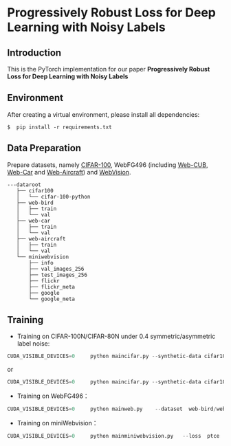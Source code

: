 # Progressively Robust Loss for Deep Learning with Noisy Labels
## Introduction
This is the PyTorch implementation for our paper **Progressively Robust Loss for Deep Learning with Noisy Labels**

## Environment
After creating a virtual environment, please install all dependencies:

    $  pip install -r requirements.txt

## Data Preparation
Prepare datasets, namely [CIFAR-100](https://www.cs.toronto.edu/~kriz/cifar-100-python.tar.gz), WebFG496 (including [Web-CUB](https://wsnfg-sh.oss-cn-shanghai.aliyuncs.com/web-bird.tar.gz), [Web-Car](https://wsnfg-sh.oss-cn-shanghai.aliyuncs.com/web-car.tar.gz) and [Web-Aircraft](https://wsnfg-sh.oss-cn-shanghai.aliyuncs.com/web-aircraft.tar.gz)) and [WebVision](https://data.vision.ee.ethz.ch/cvl/webvision/download.html). 
  ```
  ---dataroot
     ├── cifar100
     │   └── cifar-100-python
     ├── web-bird
     │   ├── train
     │   └── val
     ├── web-car
     │   ├── train
     │   └── val
     ├── web-aircraft
     │   ├── train
     │   └── val
     └── miniwebvision
         ├── info
         ├── val_images_256
         ├── test_images_256
         ├── flickr
         ├── flickr_meta
         ├── google
         └── google_meta
  ```

## Training

- Training on CIFAR-100N/CIFAR-80N under 0.4 symmetric/asymmetric label noise:

```python
CUDA_VISIBLE_DEVICES=0     python maincifar.py --synthetic-data cifar100nc/cifar80no  --noise-type  symmetric/asymmetric  --closeset_ratio  0.4  --loss ptce/pgce/ptceplus/pgceplus --t  20/5
```
or
```python
CUDA_VISIBLE_DEVICES=0     python maincifar.py --synthetic-data cifar100nc/cifar80no  --noise-type  symmetric/asymmetric  --closeset_ratio  0.4  --method  ptce/pgce/ptceplus/pgceplus --t  20/5
```

- Training on WebFG496：
```python
CUDA_VISIBLE_DEVICES=0     python mainweb.py    --dataset  web-bird/web-car/web-aircraft   --loss  ptce  
```

- Training on miniWebvision：
```python
CUDA_VISIBLE_DEVICES=0     python mainminiwebvision.py   --loss  ptce  
```

